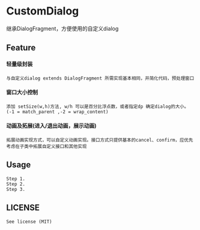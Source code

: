# CustomDialog
继承DialogFragment，方便使用的自定义dialog
## Feature
#### 轻量级封装
    与自定义dialog extends DialogFragment 所需实现基本相同，并简化代码，预处理窗口
#### 窗口大小控制 
    添加 setSize(w,h)方法, w/h 可以是百分比浮点数，或者指定dp 确定dialog的大小。(-1 = match_parent ,-2 = wrap_content)
#### 动画及拓展(进入/退出动画，展示动画)
    拓展动画实现方式，可以自定义动画实现。接口方式只提供基本的cancel、confirm，应优先考虑在子类中拓展自定义接口和其他实现

## Usage
    Step 1.
    Step 2.
    Step 3.
## LICENSE
    See license (MIT)